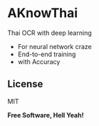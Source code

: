 # AKnowThai

Thai OCR with deep learning

  - For neural network craze
  - End-to-end training
  - with Accuracy


License
----

MIT


**Free Software, Hell Yeah!**

